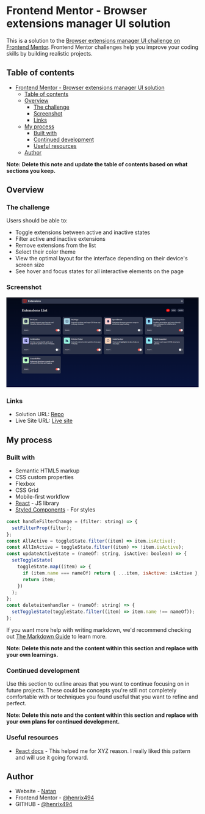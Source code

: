 # Frontend Mentor - Browser extensions manager UI solution

This is a solution to the [Browser extensions manager UI challenge on Frontend Mentor](https://www.frontendmentor.io/challenges/browser-extension-manager-ui-yNZnOfsMAp). Frontend Mentor challenges help you improve your coding skills by building realistic projects.

## Table of contents

- [Frontend Mentor - Browser extensions manager UI solution](#frontend-mentor---browser-extensions-manager-ui-solution)
  - [Table of contents](#table-of-contents)
  - [Overview](#overview)
    - [The challenge](#the-challenge)
    - [Screenshot](#screenshot)
    - [Links](#links)
  - [My process](#my-process)
    - [Built with](#built-with)
    - [Continued development](#continued-development)
    - [Useful resources](#useful-resources)
  - [Author](#author)

**Note: Delete this note and update the table of contents based on what sections you keep.**

## Overview

### The challenge

Users should be able to:

- Toggle extensions between active and inactive states
- Filter active and inactive extensions
- Remove extensions from the list
- Select their color theme
- View the optimal layout for the interface depending on their device's screen size
- See hover and focus states for all interactive elements on the page

### Screenshot

![](./image.png)

### Links

- Solution URL: [Repo](https://github.com/henrix494/frontend_mentor_Extensions-List?tab=readme-ov-file#the-challenge)
- Live Site URL: [Live site](https://frontend-mentor-extensions-list.vercel.app/)

## My process

### Built with

- Semantic HTML5 markup
- CSS custom properties
- Flexbox
- CSS Grid
- Mobile-first workflow
- [React](https://reactjs.org/) - JS library
- [Styled Components](https://styled-components.com/) - For styles

```js
const handleFilterChange = (filter: string) => {
  setFilterProp(filter);
};
const AllActive = toggleState.filter((item) => item.isActive);
const AllInActive = toggleState.filter((item) => !item.isActive);
const updateActiveState = (nameOf: string, isActive: boolean) => {
  setToggleState(
    toggleState.map((item) => {
      if (item.name === nameOf) return { ...item, isActive: isActive };
      return item;
    })
  );
};
const deleteitemhandler = (nameOf: string) => {
  setToggleState(toggleState.filter((item) => item.name !== nameOf));
};
```

If you want more help with writing markdown, we'd recommend checking out [The Markdown Guide](https://www.markdownguide.org/) to learn more.

**Note: Delete this note and the content within this section and replace with your own learnings.**

### Continued development

Use this section to outline areas that you want to continue focusing on in future projects. These could be concepts you're still not completely comfortable with or techniques you found useful that you want to refine and perfect.

**Note: Delete this note and the content within this section and replace with your own plans for continued development.**

### Useful resources

- [React docs](https://react.dev/) - This helped me for XYZ reason. I really liked this pattern and will use it going forward.

## Author

- Website - [Natan](https://www.npndesign.com/)
- Frontend Mentor - [@henrix494](https://www.frontendmentor.io/profile/henrix494)
- GITHUB - [@henrix494](https://github.com/henrix494)
